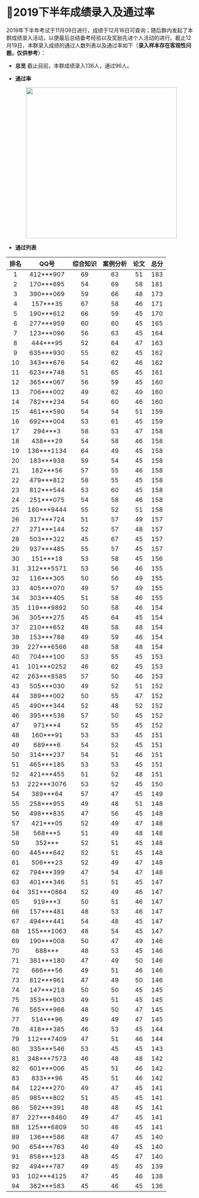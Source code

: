 # :clap:2019下半年成绩录入及通过率

2019年下半年考试于11月09日进行，成绩于12月16日可查询；随后群内发起了本群成绩录入活动，以便最后总结备考经验以及奖励先进个人活动的进行。截止12月19日，本群录入成绩的通过人数列表以及通过率如下（**录入样本存在客观性问题，仅供参考**）： 

- **总览**
截止目前，本群成绩录入136人，通过96人。

- **通过率**
<div align="center">
 <kbd>
 <img src="https://raw.githubusercontent.com/xxlllq/2018_system_architect/master/群通过率/2019下半年/通过率.png" width=400 />
 </kbd> 
 </div>

- **通过列表**

| 排名 |    QQ号    | 综合知识 | 案例分析 | 论文 | 总分 |
|:----:|:----------:|:--------:|:--------:|:----:|:----:|
|   1  |  412***907 |    69    |    63    |  51  |  183 |
|   2  |  170***695 |    54    |    69    |  58  |  181 |
|   3  |  390***069 |    59    |    66    |  48  |  173 |
|   4  |  157***35  |    67    |    58    |  46  |  171 |
|   5  |  190***612 |    66    |    59    |  45  |  170 |
|   6  |  277***959 |    60    |    60    |  45  |  165 |
|   7  |  123***096 |    56    |    63    |  45  |  164 |
|   8  |  444***95  |    52    |    64    |  47  |  163 |
|   9  |  635***930 |    55    |    62    |  45  |  162 |
|  10  |  343***676 |    54    |    62    |  46  |  162 |
|  11  |  623***748 |    51    |    65    |  45  |  161 |
|  12  |  365***067 |    56    |    59    |  45  |  160 |
|  13  |  706***002 |    49    |    62    |  49  |  160 |
|  14  |  782***234 |    54    |    60    |  46  |  160 |
|  15  |  461***590 |    54    |    54    |  51  |  159 |
|  16  |  692***004 |    53    |    61    |  45  |  159 |
|  17  |   294***3  |    58    |    53    |  47  |  158 |
|  18  |  438***29  |    54    |    58    |  46  |  158 |
|  19  | 136***1134 |    64    |    49    |  45  |  158 |
|  20  |  183***938 |    59    |    54    |  45  |  158 |
|  21  |  182***56  |    57    |    55    |  46  |  158 |
|  22  |  479***812 |    58    |    55    |  45  |  158 |
|  23  |  812***544 |    53    |    60    |  45  |  158 |
|  24  |  251***075 |    54    |    58    |  46  |  158 |
|  25  | 180***9444 |    55    |    52    |  51  |  158 |
|  26  |  317***724 |    51    |    57    |  49  |  157 |
|  27  |  271***144 |    52    |    57    |  48  |  157 |
|  28  |  503***322 |    45    |    67    |  45  |  157 |
|  29  |  937***485 |    55    |    57    |  45  |  157 |
|  30  |  151***18  |    53    |    58    |  45  |  156 |
|  31  | 312***5571 |    53    |    56    |  46  |  155 |
|  32  |  116***305 |    50    |    56    |  49  |  155 |
|  33  |  405***070 |    49    |    57    |  49  |  155 |
|  34  |  303***405 |    51    |    58    |  46  |  155 |
|  35  | 119***9892 |    50    |    58    |  46  |  154 |
|  36  |  305***275 |    45    |    64    |  45  |  154 |
|  37  |  210***652 |    48    |    58    |  48  |  154 |
|  38  |  153***788 |    49    |    59    |  46  |  154 |
|  39  | 227***6566 |    48    |    58    |  48  |  154 |
|  40  |  704***100 |    53    |    55    |  45  |  153 |
|  41  | 101***0252 |    46    |    62    |  45  |  153 |
|  42  | 263***8585 |    57    |    50    |  46  |  153 |
|  43  |  505***030 |    49    |    52    |  51  |  152 |
|  44  |  389***002 |    50    |    55    |  47  |  152 |
|  45  |  490***344 |    52    |    48    |  52  |  152 |
|  46  |  395***538 |    57    |    50    |  45  |  152 |
|  47  |   971***4  |    52    |    55    |  45  |  152 |
|  48  |  160***91  |    53    |    53    |  45  |  151 |
|  49  |   689***6  |    54    |    52    |  45  |  151 |
|  50  |  314***237 |    54    |    51    |  46  |  151 |
|  51  |  465***185 |    53    |    53    |  45  |  151 |
|  52  |  421***455 |    51    |    52    |  48  |  151 |
|  53  | 222***3076 |    53    |    52    |  45  |  150 |
|  54  |  389***64  |    57    |    47    |  45  |  149 |
|  55  |  258***955 |    49    |    48    |  51  |  148 |
|  56  |  498***835 |    47    |    56    |  45  |  148 |
|  57  |  421***05  |    52    |    49    |  47  |  148 |
|  58  |   568***5  |    51    |    49    |  48  |  148 |
|  59  |   352***   |    52    |    51    |  45  |  148 |
|  60  |  445***642 |    52    |    51    |  45  |  148 |
|  61  |  506***23  |    52    |    49    |  47  |  148 |
|  62  |  794***399 |    47    |    54    |  47  |  148 |
|  63  |  401***346 |    51    |    51    |  45  |  147 |
|  64  | 351***0864 |    52    |    49    |  46  |  147 |
|  65  |   919***3  |    50    |    51    |  46  |  147 |
|  66  |  157***481 |    48    |    53    |  46  |  147 |
|  67  |  494***441 |    54    |    48    |  45  |  147 |
|  68  | 155***1063 |    48    |    54    |  45  |  147 |
|  69  |  190***008 |    50    |    47    |  49  |  146 |
|  70  |   688***   |    48    |    53    |  45  |  146 |
|  71  |  361***180 |    47    |    49    |  50  |  146 |
|  72  |  666***56  |    49    |    51    |  46  |  146 |
|  73  |  812***961 |    47    |    49    |  50  |  146 |
|  74  |  147***218 |    50    |    50    |  45  |  145 |
|  75  |  353***903 |    49    |    51    |  45  |  145 |
|  76  |  565***966 |    48    |    50    |  47  |  145 |
|  77  |  514***96  |    49    |    49    |  47  |  145 |
|  78  |  418***385 |    46    |    53    |  45  |  144 |
|  79  | 112***7409 |    47    |    51    |  46  |  144 |
|  80  |  335***546 |    53    |    45    |  45  |  143 |
|  81  | 348***7573 |    46    |    48    |  48  |  142 |
|  82  |  601***006 |    45    |    51    |  46  |  142 |
|  83  |  833***96  |    45    |    51    |  46  |  142 |
|  84  |  122***270 |    49    |    47    |  45  |  141 |
|  85  |  985***802 |    51    |    45    |  45  |  141 |
|  86  |  562***391 |    48    |    48    |  45  |  141 |
|  87  | 227***8460 |    49    |    47    |  45  |  141 |
|  88  | 125***6809 |    50    |    46    |  45  |  141 |
|  89  |  136***586 |    48    |    47    |  45  |  140 |
|  90  |  654***763 |    46    |    49    |  45  |  140 |
|  91  |  858***123 |    48    |    45    |  47  |  140 |
|  92  |  494***787 |    49    |    45    |  45  |  139 |
|  93  | 102***4125 |    47    |    45    |  46  |  138 |
|  94  |  362***583 |    45    |    46    |  45  |  136 |

